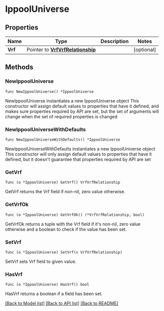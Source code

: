# IppoolUniverse

## Properties

Name | Type | Description | Notes
------------ | ------------- | ------------- | -------------
**Vrf** | Pointer to [**VrfVrfRelationship**](vrf.Vrf.Relationship.md) |  | [optional] 

## Methods

### NewIppoolUniverse

`func NewIppoolUniverse() *IppoolUniverse`

NewIppoolUniverse instantiates a new IppoolUniverse object
This constructor will assign default values to properties that have it defined,
and makes sure properties required by API are set, but the set of arguments
will change when the set of required properties is changed

### NewIppoolUniverseWithDefaults

`func NewIppoolUniverseWithDefaults() *IppoolUniverse`

NewIppoolUniverseWithDefaults instantiates a new IppoolUniverse object
This constructor will only assign default values to properties that have it defined,
but it doesn't guarantee that properties required by API are set

### GetVrf

`func (o *IppoolUniverse) GetVrf() VrfVrfRelationship`

GetVrf returns the Vrf field if non-nil, zero value otherwise.

### GetVrfOk

`func (o *IppoolUniverse) GetVrfOk() (*VrfVrfRelationship, bool)`

GetVrfOk returns a tuple with the Vrf field if it's non-nil, zero value otherwise
and a boolean to check if the value has been set.

### SetVrf

`func (o *IppoolUniverse) SetVrf(v VrfVrfRelationship)`

SetVrf sets Vrf field to given value.

### HasVrf

`func (o *IppoolUniverse) HasVrf() bool`

HasVrf returns a boolean if a field has been set.


[[Back to Model list]](../README.md#documentation-for-models) [[Back to API list]](../README.md#documentation-for-api-endpoints) [[Back to README]](../README.md)



